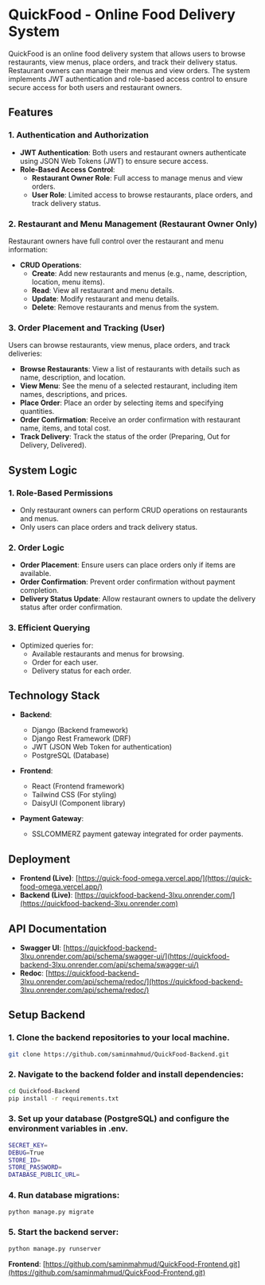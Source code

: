 # QuickFood - Online Food Delivery System

QuickFood is an online food delivery system that allows users to browse restaurants, view menus, place orders, and track their delivery status. Restaurant owners can manage their menus and view orders. The system implements JWT authentication and role-based access control to ensure secure access for both users and restaurant owners.

## Features

### 1. Authentication and Authorization
- **JWT Authentication**: Both users and restaurant owners authenticate using JSON Web Tokens (JWT) to ensure secure access.
- **Role-Based Access Control**:
  - **Restaurant Owner Role**: Full access to manage menus and view orders.
  - **User Role**: Limited access to browse restaurants, place orders, and track delivery status.

### 2. Restaurant and Menu Management (Restaurant Owner Only)
Restaurant owners have full control over the restaurant and menu information:
- **CRUD Operations**:
  - **Create**: Add new restaurants and menus (e.g., name, description, location, menu items).
  - **Read**: View all restaurant and menu details.
  - **Update**: Modify restaurant and menu details.
  - **Delete**: Remove restaurants and menus from the system.

### 3. Order Placement and Tracking (User)
Users can browse restaurants, view menus, place orders, and track deliveries:
- **Browse Restaurants**: View a list of restaurants with details such as name, description, and location.
- **View Menu**: See the menu of a selected restaurant, including item names, descriptions, and prices.
- **Place Order**: Place an order by selecting items and specifying quantities.
- **Order Confirmation**: Receive an order confirmation with restaurant name, items, and total cost.
- **Track Delivery**: Track the status of the order (Preparing, Out for Delivery, Delivered).

## System Logic

### 1. Role-Based Permissions
- Only restaurant owners can perform CRUD operations on restaurants and menus.
- Only users can place orders and track delivery status.

### 2. Order Logic
- **Order Placement**: Ensure users can place orders only if items are available.
- **Order Confirmation**: Prevent order confirmation without payment completion.
- **Delivery Status Update**: Allow restaurant owners to update the delivery status after order confirmation.

### 3. Efficient Querying
- Optimized queries for:
  - Available restaurants and menus for browsing.
  - Order for each user.
  - Delivery status for each order.

## Technology Stack

- **Backend**:
  - Django (Backend framework)
  - Django Rest Framework (DRF)
  - JWT (JSON Web Token for authentication)
  - PostgreSQL (Database)

- **Frontend**:
  - React (Frontend framework)
  - Tailwind CSS (For styling)
  - DaisyUI (Component library)

- **Payment Gateway**: 
  - SSLCOMMERZ payment gateway integrated for order payments.

## Deployment

- **Frontend (Live)**: [https://quick-food-omega.vercel.app/](https://quick-food-omega.vercel.app/)
- **Backend (Live)**: [https://quickfood-backend-3lxu.onrender.com/](https://quickfood-backend-3lxu.onrender.com)

## API Documentation

- **Swagger UI**: [https://quickfood-backend-3lxu.onrender.com/api/schema/swagger-ui/](https://quickfood-backend-3lxu.onrender.com/api/schema/swagger-ui/)
- **Redoc**: [https://quickfood-backend-3lxu.onrender.com/api/schema/redoc/](https://quickfood-backend-3lxu.onrender.com/api/schema/redoc/)

## Setup Backend

### 1. Clone the backend repositories to your local machine.

```bash
git clone https://github.com/saminmahmud/QuickFood-Backend.git
```

### 2. Navigate to the backend folder and install dependencies:

```bash
cd Quickfood-Backend
pip install -r requirements.txt
```
### 3. Set up your database (PostgreSQL) and configure the environment variables in .env.

```bash
SECRET_KEY=
DEBUG=True
STORE_ID=
STORE_PASSWORD=
DATABASE_PUBLIC_URL=
```

### 4. Run database migrations:
```bash
python manage.py migrate
```

### 5. Start the backend server:
```bash
python manage.py runserver
```

**Frontend**: [https://github.com/saminmahmud/QuickFood-Frontend.git](https://github.com/saminmahmud/QuickFood-Frontend.git)
